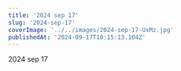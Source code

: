 ```yaml
---
title: '2024 sep 17'
slug: '2024-sep-17'
coverImage: '../../images/2024-sep-17-UxMz.jpg'
publishedAt: '2024-09-17T10:15:13.104Z'
---
```


2024 sep 17